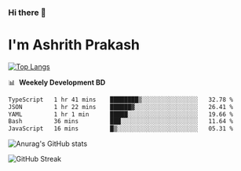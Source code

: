 ### Hi there 👋
# I'm Ashrith Prakash

[![Top Langs](https://github-readme-stats.vercel.app/api/top-langs/?username=xxcheckmatexx&count_private=true&include_all_commits=true&show_icons=true&line_height=20&title_color=FFFFFF&icon_color=FFFFFF&text_color=FFFFFF&bg_color=0D1117&langs_count=8)](https://github.com/anuraghazra/github-readme-stats)

📊 &nbsp;**Weekely Development BD**

<!--START_SECTION:waka-->

```txt
TypeScript   1 hr 41 mins    ████████▒░░░░░░░░░░░░░░░░   32.78 %
JSON         1 hr 22 mins    ██████▓░░░░░░░░░░░░░░░░░░   26.41 %
YAML         1 hr 1 min      █████░░░░░░░░░░░░░░░░░░░░   19.66 %
Bash         36 mins         ███░░░░░░░░░░░░░░░░░░░░░░   11.64 %
JavaScript   16 mins         █▒░░░░░░░░░░░░░░░░░░░░░░░   05.31 %
```

<!--END_SECTION:waka-->

![Anurag's GitHub stats](https://github-readme-stats.vercel.app/api?username=xxcheckmatexx&count_private=true&show_icons=true&theme=merko)  

![GitHub Streak](http://github-readme-streak-stats.herokuapp.com?user=xxcheckmatexx&theme=merko&hide_border=true&date_format=M%20j%5B%2C%20Y%5D&fire=DD0E0B)
<br/>
